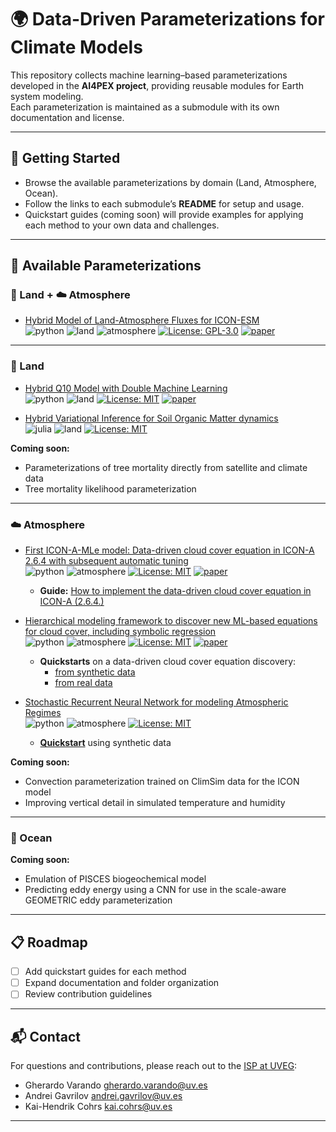 # 🌍 Data-Driven Parameterizations for Climate Models

This repository collects machine learning–based parameterizations developed in the **AI4PEX project**, providing reusable modules for Earth system modeling.  
Each parameterization is maintained as a submodule with its own documentation and license.  

---

## 🚀 Getting Started

- Browse the available parameterizations by domain (Land, Atmosphere, Ocean).  
- Follow the links to each submodule’s **README** for setup and usage.  
- Quickstart guides (coming soon) will provide examples for applying each method to your own data and challenges.  

---

## 📂 Available Parameterizations

### 🌲 Land + ☁️ Atmosphere
- [Hybrid Model of Land-Atmosphere Fluxes for ICON-ESM](https://github.com/relghawi/Hybrid_JSBACH_Example)  
  ![python](https://img.shields.io/badge/python-yellow) ![land](https://img.shields.io/badge/land-darkgreen) ![atmosphere](https://img.shields.io/badge/atmosphere-lightblue) [![License: GPL-3.0](https://img.shields.io/badge/License-GPL-yellow.svg)](https://opensource.org/licenses/GPL-3-0) [![paper](https://img.shields.io/badge/paper-gray)](https://doi.org/10.22541/essoar.174439495.50028878/v1) 

---

### 🌲 Land
- [Hybrid Q10 Model with Double Machine Learning](https://github.com/KaiHCohrs/hybrid-q10-model-chm)  
  ![python](https://img.shields.io/badge/python-yellow) ![land](https://img.shields.io/badge/land-darkgreen) [![License: MIT](https://img.shields.io/badge/License-MIT-yellow.svg)](https://opensource.org/licenses/MIT) [![paper](https://img.shields.io/badge/paper-gray)](https://doi.org/10.1088/2632-2153/ad5a60)  

- [Hybrid Variational Inference for Soil Organic Matter dynamics](https://github.com/EarthyScience/HybridVariationalInference.jl)  
  ![julia](https://img.shields.io/badge/julia-purple) ![land](https://img.shields.io/badge/land-darkgreen) [![License: MIT](https://img.shields.io/badge/License-MIT-yellow.svg)](https://opensource.org/licenses/MIT)  

**Coming soon:**  
- Parameterizations of tree mortality directly from satellite and climate data  
- Tree mortality likelihood parameterization  

---

### ☁️ Atmosphere
- [First ICON-A-MLe model: Data-driven cloud cover equation in ICON-A 2.6.4 with subsequent automatic tuning](https://github.com/EyringMLClimateGroup/grundner25_iconaml_automatic_tuning)  
  ![python](https://img.shields.io/badge/python-yellow) ![atmosphere](https://img.shields.io/badge/atmosphere-lightblue) [![License: MIT](https://img.shields.io/badge/License-Apache-yellow.svg)](https://opensource.org/licenses/Apache-2-0) [![paper](https://img.shields.io/badge/paper-gray)](https://doi.org/10.48550/arXiv.2505.04358) 

  - **Guide:** [How to implement the data-driven cloud cover equation in ICON-A (2.6.4.)](https://github.com/AI4PEX/data-driven-parametrizations/blob/main/How_to_bridge_to_ICON.md) 

- [Hierarchical modeling framework to discover new ML-based equations for cloud cover, including symbolic regression](https://github.com/EyringMLClimateGroup/grundner23james_EquationDiscovery_CloudCover)  
  ![python](https://img.shields.io/badge/python-yellow) ![atmosphere](https://img.shields.io/badge/atmosphere-lightblue) [![License: MIT](https://img.shields.io/badge/License-Apache-yellow.svg)](https://opensource.org/licenses/Apache-2-0) [![paper](https://img.shields.io/badge/paper-gray)](https://doi.org/10.1029/2023MS003763) 

  - **Quickstarts** on a data-driven cloud cover equation discovery:
    - [from synthetic data](https://github.com/EyringMLClimateGroup/grundner23james_EquationDiscovery_CloudCover/blob/main/quickstart_synth_data.ipynb) 
    - [from real data](https://github.com/EyringMLClimateGroup/grundner23james_EquationDiscovery_CloudCover/blob/main/quickstart_real_data.ipynb) 

- [Stochastic Recurrent Neural Network for modeling Atmospheric Regimes](https://github.com/andrei-ml/stochastic-rnn)  
  ![python](https://img.shields.io/badge/python-yellow) ![atmosphere](https://img.shields.io/badge/atmosphere-lightblue) [![License: MIT](https://img.shields.io/badge/License-MIT-yellow.svg)](https://opensource.org/licenses/MIT)  
    - [**Quickstart**](https://github.com/andrei-ml/stochastic-rnn/blob/main/quickstart_with_synthetic_example/quickstart.ipynb) using synthetic data
  

**Coming soon:**  
- Convection parameterization trained on ClimSim data for the ICON model  
- Improving vertical detail in simulated temperature and humidity  

---

### 🌊 Ocean
**Coming soon:**  
- Emulation of PISCES biogeochemical model  
- Predicting eddy energy using a CNN for use in the scale-aware GEOMETRIC eddy parameterization  

---

## 📋 Roadmap

- [ ] Add quickstart guides for each method  
- [ ] Expand documentation and folder organization  
- [ ] Review contribution guidelines   

---

## 📬 Contact

For questions and contributions, please reach out to the [ISP at UVEG](https://isp.uv.es/):  
- Gherardo Varando <gherardo.varando@uv.es>  
- Andrei Gavrilov <andrei.gavrilov@uv.es>  
- Kai-Hendrik Cohrs <kai.cohrs@uv.es>  

---
